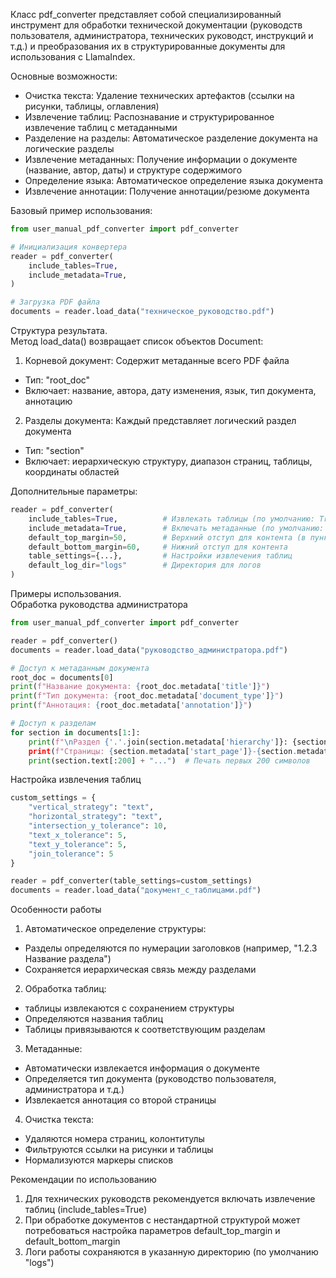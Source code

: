 Класс pdf_converter представляет собой специализированный инструмент для обработки технической документации (руководств пользователя, администратора, технических руководст, инструкций и т.д.) и преобразования их в структурированные документы для использования с LlamaIndex.

Основные возможности:
 - Очистка текста: Удаление технических артефактов (ссылки на рисунки, таблицы, оглавления)
 - Извлечение таблиц: Распознавание и структурированное извлечение таблиц с метаданными
 - Разделение на разделы: Автоматическое разделение документа на логические разделы
 - Извлечение метаданных: Получение информации о документе (название, автор, даты) и структуре содержимого
 - Определение языка: Автоматическое определение языка документа
 - Извлечение аннотации: Получение аннотации/резюме документа

Базовый пример использования:
```python
from user_manual_pdf_converter import pdf_converter

# Инициализация конвертера
reader = pdf_converter(
    include_tables=True,
    include_metadata=True,
)

# Загрузка PDF файла
documents = reader.load_data("техническое_руководство.pdf")
```
Структура результата.  
Метод load_data() возвращает список объектов Document:
1. Корневой документ: Содержит метаданные всего PDF файла
 - Тип: "root_doc"
 - Включает: название, автора, дату изменения, язык, тип документа, аннотацию
2. Разделы документа: Каждый представляет логический раздел документа
 - Тип: "section"
 - Включает: иерархическую структуру, диапазон страниц, таблицы, координаты областей

Дополнительные параметры:
```python
reader = pdf_converter(
    include_tables=True,          # Извлекать таблицы (по умолчанию: True)
    include_metadata=True,        # Включать метаданные (по умолчанию: True)
    default_top_margin=50,        # Верхний отступ для контента (в пунктах)
    default_bottom_margin=60,     # Нижний отступ для контента
    table_settings={...},         # Настройки извлечения таблиц
    default_log_dir="logs"        # Директория для логов
)
```
Примеры использования.  
Обработка руководства администратора
```python
from user_manual_pdf_converter import pdf_converter

reader = pdf_converter()
documents = reader.load_data("руководство_администратора.pdf")

# Доступ к метаданным документа
root_doc = documents[0]
print(f"Название документа: {root_doc.metadata['title']}")
print(f"Тип документа: {root_doc.metadata['document_type']}")
print(f"Аннотация: {root_doc.metadata['annotation']}")

# Доступ к разделам
for section in documents[1:]:
    print(f"\nРаздел {'.'.join(section.metadata['hierarchy']}: {section.metadata['title']}")
    print(f"Страницы: {section.metadata['start_page']}-{section.metadata['end_page']}")
    print(section.text[:200] + "...")  # Печать первых 200 символов
```
Настройка извлечения таблиц
```python
custom_settings = {
    "vertical_strategy": "text",
    "horizontal_strategy": "text",
    "intersection_y_tolerance": 10,
    "text_x_tolerance": 5,
    "text_y_tolerance": 5,
    "join_tolerance": 5
}

reader = pdf_converter(table_settings=custom_settings)
documents = reader.load_data("документ_с_таблицами.pdf")
```
Особенности работы
1. Автоматическое определение структуры:
 - Разделы определяются по нумерации заголовков (например, "1.2.3 Название раздела")
 - Сохраняется иерархическая связь между разделами
2. Обработка таблиц:
 - таблицы извлекаются с сохранением структуры
 - Определяются названия таблиц
 - Таблицы привязываются к соответствующим разделам
3. Метаданные:
 - Автоматически извлекается информация о документе
 - Определяется тип документа (руководство пользователя, администратора и т.д.)
 - Извлекается аннотация со второй страницы
4. Очистка текста:
 - Удаляются номера страниц, колонтитулы
 - Фильтруются ссылки на рисунки и таблицы
 - Нормализуются маркеры списков

Рекомендации по использованию
1. Для технических руководств рекомендуется включать извлечение таблиц (include_tables=True)
2. При обработке документов с нестандартной структурой может потребоваться настройка параметров default_top_margin и default_bottom_margin
3. Логи работы сохраняются в указанную директорию (по умолчанию "logs")


